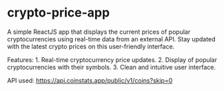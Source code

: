 # crypto-price-app

A simple ReactJS app that displays the current prices of popular cryptocurrencies using real-time data from an external API. Stay updated with the latest crypto prices on this user-friendly interface.

Features:
    1. Real-time cryptocurrency price updates.
    2. Display of popular cryptocurrencies with their symbols.
    3. Clean and intuitive user interface.

API used: https://api.coinstats.app/public/v1/coins?skip=0

